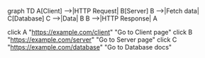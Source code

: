 graph TD
  A[Client] -->|HTTP Request| B[Server]
  B -->|Fetch data| C[Database]
  C -->|Data| B
  B -->|HTTP Response| A

  click A "https://example.com/client" "Go to Client page"
  click B "https://example.com/server" "Go to Server page"
  click C "https://example.com/database" "Go to Database docs"
